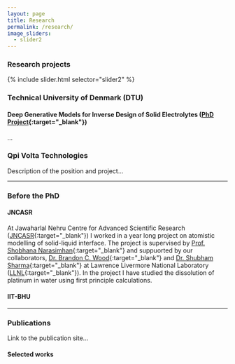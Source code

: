 ```yaml
---
layout: page
title: Research
permalink: /research/
image_sliders:
  - slider2
---
```


### Research projects

{% include slider.html selector="slider2" %}

### Technical University of Denmark (DTU)
#### Deep Generative Models for Inverse Design of Solid Electrolytes ([PhD Project](https://orbit.dtu.dk/en/projects/deep-generative-models-for-inverse-design-of-solid-electrolytes){:target="_blank"})


...




### Qpi Volta Technologies

Description of the position and project...

------------------------------------


### Before the PhD 

#### JNCASR

At Jawaharlal Nehru Centre for Advanced Scientific Research ([JNCASR](https://www.jncasr.ac.in/home){:target="_blank"}) I worked in a year long project on atomistic modelling of solid-liquid interface. The project is supervised by [Prof. Shobhana Narasimhan](https://www.jncasr.ac.in/faculty/shobhana){:target="_blank"} and suppuorted by our collaborators, [Dr. Brandon C. Wood](https://qsg.llnl.gov/Site/BrandonWood.html){:target="_blank"} and [Dr. Shubham Sharma](https://www.linkedin.com/in/shubham-sharma-690246a4){:target="_blank"} at Lawrence Livermore National Laboratory ([LLNL](https://www.llnl.gov/){:target="_blank"}). In the project I have studied the dissolution of platinum in water using first principle calculations.


#### IIT-BHU




---------------------------------



### Publications

Link to the publication site... 


#### Selected works

